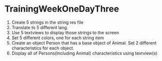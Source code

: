 # TrainingWeekOneDayThree

1.  Create 5 strings in the string res file
2.  Translate to 5 different lang.
3.  Use 5 textviews to display those strings to the screen
4.  Set 5 different colors, one for each string item
5.  Create an object Person that has a base object of Animal.  Set 2 different characteristics for each object.
6.  Display all of Persons(Including Animal) characteristics  using textview(s) 

